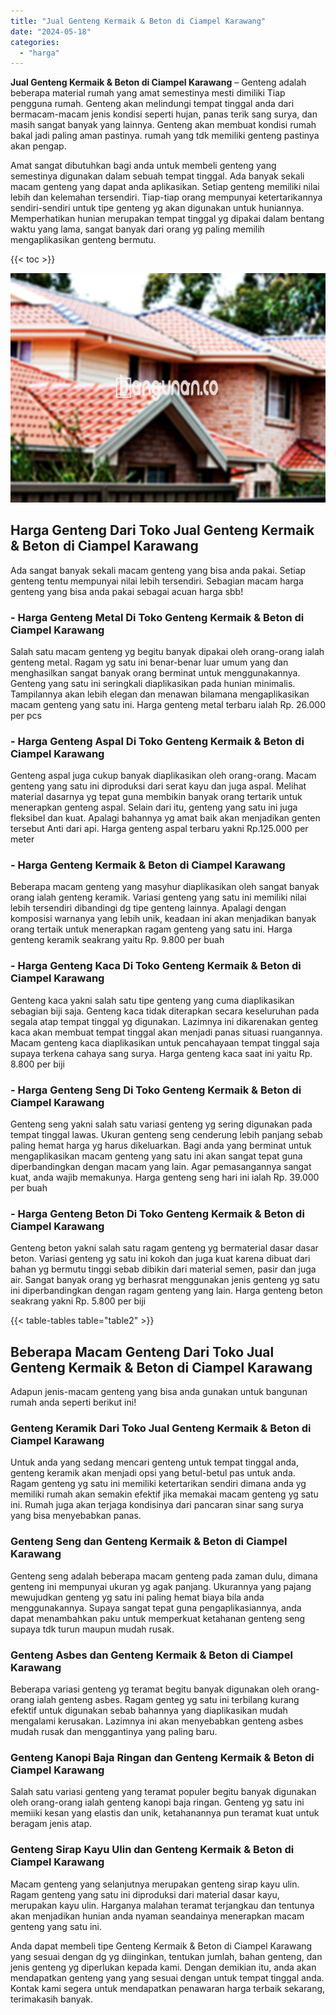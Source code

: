 ```yaml
---
title: "Jual Genteng Kermaik & Beton di Ciampel Karawang"
date: "2024-05-18"
categories: 
  - "harga"
---
```


**Jual Genteng Kermaik & Beton di Ciampel Karawang** – Genteng adalah beberapa material rumah yang amat semestinya mesti dimiliki Tiap pengguna rumah. Genteng akan melindungi tempat tinggal anda dari bermacam-macam jenis kondisi seperti hujan, panas terik sang surya, dan masih sangat banyak yang lainnya. Genteng akan membuat kondisi rumah bakal jadi paling aman pastinya. rumah yang tdk memiliki genteng pastinya akan pengap.

Amat sangat dibutuhkan bagi anda untuk membeli genteng yang semestinya digunakan dalam sebuah tempat tinggal. Ada banyak sekali macam genteng yang dapat anda aplikasikan. Setiap genteng memiliki nilai lebih dan kelemahan tersendiri. Tiap-tiap orang mempunyai ketertarikannya sendiri-sendiri untuk tipe genteng yg akan digunakan untuk huniannya. Memperhatikan hunian merupakan tempat tinggal yg dipakai dalam bentang waktu yang lama, sangat banyak dari orang yg paling memilih mengaplikasikan genteng bermutu.

{{< toc >}}

![Jual Genteng Kermaik & Beton di Ciampel Karawang](/images/genteng-minimalis-murah33.png)

## Harga Genteng Dari Toko Jual Genteng Kermaik & Beton di Ciampel Karawang

Ada sangat banyak sekali macam genteng yang bisa anda pakai. Setiap genteng tentu mempunyai nilai lebih tersendiri. Sebagian macam harga genteng yang bisa anda pakai sebagai acuan harga sbb!

### \- Harga Genteng Metal Di Toko Genteng Kermaik & Beton di Ciampel Karawang

Salah satu macam genteng yg begitu banyak dipakai oleh orang-orang ialah genteng metal. Ragam yg satu ini benar-benar luar umum yang dan menghasilkan sangat banyak orang berminat untuk menggunakannya. Genteng yang satu ini seringkali diaplikasikan pada hunian minimalis. Tampilannya akan lebih elegan dan menawan bilamana mengaplikasikan macam genteng yang satu ini. Harga genteng metal terbaru ialah Rp. 26.000 per pcs

### \- Harga Genteng Aspal Di Toko Genteng Kermaik & Beton di Ciampel Karawang

Genteng aspal juga cukup banyak diaplikasikan oleh orang-orang. Macam genteng yang satu ini diproduksi dari serat kayu dan juga aspal. Melihat material dasarnya yg tepat guna membikin banyak orang tertarik untuk menerapkan genteng aspal. Selain dari itu, genteng yang satu ini juga fleksibel dan kuat. Apalagi bahannya yg amat baik akan menjadikan genten tersebut Anti dari api. Harga genteng aspal terbaru yakni Rp.125.000 per meter

### \- Harga Genteng Kermaik & Beton di Ciampel Karawang

Beberapa macam genteng yang masyhur diaplikasikan oleh sangat banyak orang ialah genteng keramik. Variasi genteng yang satu ini memiliki nilai lebih tersendiri dibandingi dg tipe genteng lainnya. Apalagi dengan komposisi warnanya yang lebih unik, keadaan ini akan menjadikan banyak orang tertaik untuk menerapkan ragam genteng yang satu ini. Harga genteng keramik seakrang yaitu Rp. 9.800 per buah

### \- Harga Genteng Kaca Di Toko Genteng Kermaik & Beton di Ciampel Karawang

Genteng kaca yakni salah satu tipe genteng yang cuma diaplikasikan sebagian biji saja. Genteng kaca tidak diterapkan secara keseluruhan pada segala atap tempat tinggal yg digunakan. Lazimnya ini dikarenakan genteg kaca akan membuat tempat tinggal akan menjadi panas situasi ruangannya. Macam genteng kaca diaplikasikan untuk pencahayaan tempat tinggal saja supaya terkena cahaya sang surya. Harga genteng kaca saat ini yaitu Rp. 8.800 per biji

### \- Harga Genteng Seng Di Toko Genteng Kermaik & Beton di Ciampel Karawang

Genteng seng yakni salah satu variasi genteng yg sering digunakan pada tempat tinggal lawas. Ukuran genteng seng cenderung lebih panjang sebab paling hemat harga yg harus dikeluarkan. Bagi anda yang berminat untuk mengaplikasikan macam genteng yang satu ini akan sangat tepat guna diperbandingkan dengan macam yang lain. Agar pemasangannya sangat kuat, anda wajib memakunya. Harga genteng seng hari ini ialah Rp. 39.000 per buah

### \- Harga Genteng Beton Di Toko Genteng Kermaik & Beton di Ciampel Karawang

Genteng beton yakni salah satu ragam genteng yg bermaterial dasar dasar beton. Variasi genteng yg satu ini kokoh dan juga kuat karena dibuat dari bahan yg bermutu tinggi sebab dibikin dari material semen, pasir dan juga air. Sangat banyak orang yg berhasrat menggunakan jenis genteng yg satu ini diperbandingkan dengan ragam genteng yang lain. Harga genteng beton seakrang yakni Rp. 5.800 per biji

{{< table-tables table="table2" >}}

## Beberapa Macam Genteng Dari Toko Jual Genteng Kermaik & Beton di Ciampel Karawang

Adapun jenis-macam genteng yang bisa anda gunakan untuk bangunan rumah anda seperti berikut ini!

### Genteng Keramik Dari Toko Jual Genteng Kermaik & Beton di Ciampel Karawang

Untuk anda yang sedang mencari genteng untuk tempat tinggal anda, genteng keramik akan menjadi opsi yang betul-betul pas untuk anda. Ragam genteng yg satu ini memiliki ketertarikan sendiri dimana anda yg memiliki rumah akan semakin efektif jika memakai macam genteng yg satu ini. Rumah juga akan terjaga kondisinya dari pancaran sinar sang surya yang bisa menyebabkan panas.

### Genteng Seng dan Genteng Kermaik & Beton di Ciampel Karawang

Genteng seng adalah beberapa macam genteng pada zaman dulu, dimana genteng ini mempunyai ukuran yg agak panjang. Ukurannya yang pajang mewujudkan genteng yg satu ini paling hemat biaya bila anda menggunakannya. Supaya sangat tepat guna pengaplikasiannya, anda dapat menambahkan paku untuk memperkuat ketahanan genteng seng supaya tdk turun maupun mudah rusak.

### Genteng Asbes dan Genteng Kermaik & Beton di Ciampel Karawang

Beberapa variasi genteng yg teramat begitu banyak digunakan oleh orang-orang ialah genteng asbes. Ragam genteg yg satu ini terbilang kurang efektif untuk digunakan sebab bahannya yang diaplikasikan mudah mengalami kerusakan. Lazimnya ini akan menyebabkan genteng asbes mudah rusak dan menggantinya yang paling baru.

### Genteng Kanopi Baja Ringan dan Genteng Kermaik & Beton di Ciampel Karawang

Salah satu variasi genteng yang teramat populer begitu banyak digunakan oleh orang-orang ialah genteng kanopi baja ringan. Genteng yg satu ini memiiki kesan yang elastis dan unik, ketahanannya pun teramat kuat untuk beragam jenis atap.

### Genteng Sirap Kayu Ulin dan Genteng Kermaik & Beton di Ciampel Karawang

Macam genteng yang selanjutnya merupakan genteng sirap kayu ulin. Ragam genteng yang satu ini diproduksi dari material dasar kayu, merupakan kayu ulin. Harganya malahan teramat terjangkau dan tentunya akan menjadikan hunian anda nyaman seandainya menerapkan macam genteng yang satu ini.

Anda dapat membeli tipe Genteng Kermaik & Beton di Ciampel Karawang yang sesuai dengan dg yg diinginkan, tentukan jumlah, bahan genteng, dan jenis genteng yg diperlukan kepada kami. Dengan demikian itu, anda akan mendapatkan genteng yang yang sesuai dengan untuk tempat tinggal anda. Kontak kami segera untuk mendapatkan penawaran harga terbaik sekarang, terimakasih banyak.
